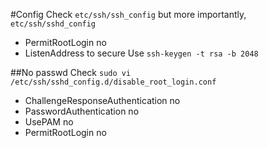 #Config
Check `etc/ssh/ssh_config` but more importantly, `etc/ssh/sshd_config`
- PermitRootLogin no
- ListenAddress to secure
Use `ssh-keygen -t rsa -b 2048`

##No passwd
Check `sudo vi /etc/ssh/sshd_config.d/disable_root_login.conf`
- ChallengeResponseAuthentication no
- PasswordAuthentication no
- UsePAM no
- PermitRootLogin no
